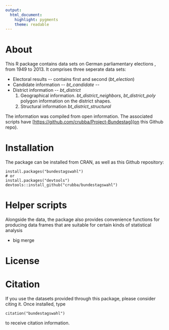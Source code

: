 ```yaml
---
output: 
  html_document: 
    highlight: pygments
    theme: readable
---
```



# About
This R package contains data sets on German parliamentary elections , from 1949 to 2013. It comprises three seperate data sets: 

- Electoral results -- contains first and second (*bt_election*)
- Candidate information -- *bt_candidate* -- 
- District information -- *bt_district* 
  1. Geographical information. *bt_district_neighbors*, *bt_district_poly* polygon information on the district shapes.
  2. Structural information *bt_district_structural*

The information was compiled from open information. The associated scripts have   [https://github.com/crubba/Project-Bundestag](on this Github repo). 

# Installation
The package can be installed from CRAN, as well as this Github repository:

````{r, eval = F}
install.packages("bundestagswahl")
# or
install.packages("devtools")
devtools::install_github("crubba/bundestagswahl")
````

# Helper scripts
Alongside the data, the package also provides convenience functions for producing data frames that are suitable for certain kinds of statistical analysis

- big merge

# License

# Citation
If you use the datasets provided through this package, please consider citing it. Once installed, type

````{r, eval = F}
citation("bundestagswahl")
````

to receive citation information.
